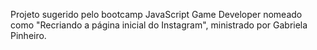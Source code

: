 Projeto sugerido pelo bootcamp JavaScript Game Developer nomeado como "Recriando a página inicial do Instagram", ministrado por Gabriela Pinheiro.